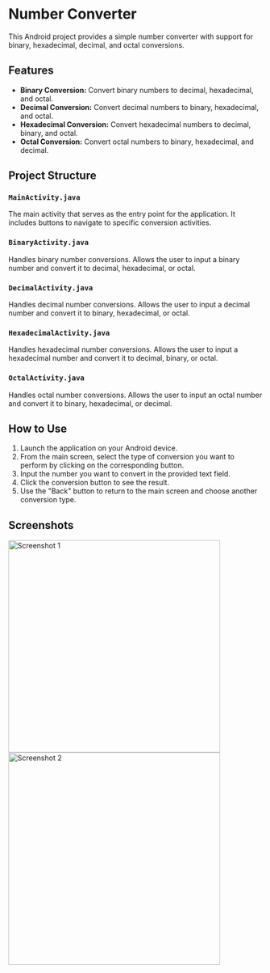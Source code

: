 # Number Converter

This Android project provides a simple number converter with support for
binary, hexadecimal, decimal, and octal conversions.

## Features

- **Binary Conversion:** Convert binary numbers to decimal, hexadecimal, and octal.
- **Decimal Conversion:** Convert decimal numbers to binary, hexadecimal, and octal.
- **Hexadecimal Conversion:** Convert hexadecimal numbers to decimal, binary, and octal.
- **Octal Conversion:** Convert octal numbers to binary, hexadecimal, and decimal.

## Project Structure

### `MainActivity.java`

The main activity that serves as the entry point for the application. It includes buttons to navigate to specific conversion activities.

### `BinaryActivity.java`

Handles binary number conversions. Allows the user to input a binary number and convert it to decimal, hexadecimal, or octal.

### `DecimalActivity.java`

Handles decimal number conversions. Allows the user to input a decimal number and convert it to binary, hexadecimal, or octal.

### `HexadecimalActivity.java`

Handles hexadecimal number conversions. Allows the user to input a hexadecimal number and convert it to decimal, binary, or octal.

### `OctalActivity.java`

Handles octal number conversions. Allows the user to input an octal number and convert it to binary, hexadecimal, or decimal.

## How to Use

1. Launch the application on your Android device.
2. From the main screen, select the type of conversion you want to perform by clicking on the corresponding button.
3. Input the number you want to convert in the provided text field.
4. Click the conversion button to see the result.
5. Use the "Back" button to return to the main screen and choose another conversion type.

## Screenshots

<img alt="Screenshot 1" src="./images/img1.png" width="420"/>

<img alt="Screenshot 2" src="./images/img2.png" width="420"/>